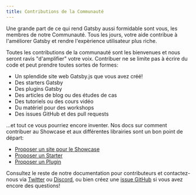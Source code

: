 ```yaml
---
title: Contributions de la Communauté
---
```


Une grande part de ce qui rend Gatsby aussi formidable sont vous, les membres de notre Communauté. Tous les jours, votre aide contribue à l'améliorer Gatsby et rendre l'expèrience utilisateur plus riche.

Toutes les contributions de la communauté sont les bienvenues et nous seront ravis "d'amplifier" votre voix.
Contribuer ne se limite pas à écrire du code et peut prendre toutes sortes de formes: 

- Un splendide site web Gatsby.js que vous avez créé!
- Des starters Gatsby
- Des plugins Gatsby
- Des articles de blog ou des études de cas
- Des tutoriels ou des cours vidéo
- Du matériel pour des workshops
- Des issues GitHub et des pull requests

...et tout ce vous pourriez encore inventer. Nos docs sur comment contribuer au Showcase et aux différentes librairies sont un bon point de départ:

- [Proposer un site pour le Showcase](/contributing/site-showcase-submissions)
- [Proposer un Starter](/contributing/submit-to-starter-library/)
- [Proposer un Plugin](/contributing/submit-to-plugin-library/)

Consultez le reste de notre documentation pour contributeurs et contactez-nous via [Twitter](https://twitter.com/gatsbyjs) ou [Discord](https://gatsby.dev/discord), ou bien créez une [issue GitHub](/contributing/how-to-file-an-issue/) si vous avez encore des questions!